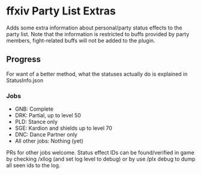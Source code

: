 # ffxiv Party List Extras

Adds some extra information about personal/party status effects to the party list.
Note that the information is restricted to buffs provided by party members, fight-related buffs will not be added to the plugin.

## Progress

For want of a better method, what the statuses actually do is explained in StatusInfo.json

### Jobs

- GNB: Complete
- DRK: Partial, up to level 50
- PLD: Stance only
- SGE: Kardion and shields up to level 70
- DNC: Dance Partner only
- All other jobs: Nothing (yet)

PRs for other jobs welcome.
Status effect IDs can be found/verified in game by checking /xllog (and set log level to debug) or by use /plx debug to dump all seen ids to the log.